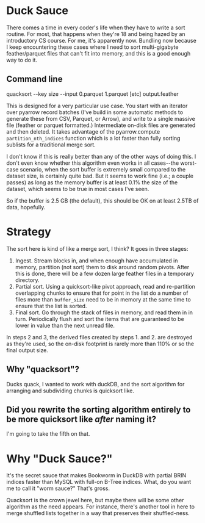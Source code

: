 # Duck Sauce

There comes a time in every coder's life when they have to write a sort routine. For most, that happens when they're 18 and being hazed by an introductory CS course. For me, it's apparently now. Bundling now because I keep encountering 
these cases where I need to sort multi-gigabyte feather/parquet files that can't fit into memory, and this is a good enough way to do it.



## Command line

quacksort --key size --input 0.parquet 1.parquet [etc] output.feather


This is designed for a very particular use case. You start with an iterator over pyarrow record batches (I've build in 
some automatic methods to generate these from CSV, Parquet, or Arrow), and write to a single massive file (feather or parquet formatted.) Intermediate on-disk files are generated and then deleted. It takes advantage of the pyarrow.compute `partition_nth_indices` function which is a lot faster than fully sorting sublists for a traditional merge sort.

I don't know if this is really better than any of the other ways of doing this. I don't even know whether this algorithm even works in all cases--the worst-case scenario, when the sort buffer is extremely small compared to the dataset size, is certainly quite bad. But it seems to work fine (i.e.; a couple passes) as long as the memory buffer is at least 0.1% the size of the dataset, which seems to be true in most cases I've seen. 

So if the buffer is 2.5 GB (the default), this should be OK on at least 2.5TB of data, hopefully.

# Strategy

The sort here is kind of like a merge sort, I think? It goes in three stages:

1. Ingest. Stream blocks in, and when enough have accumulated in memory, partition (not sort) them to disk around random pivots. After this is done, there
   will be a few dozen large feather files in a temporary directory.
2. Partial sort. Using a quicksort-like pivot approach, read and re-partition overlapping chunks to ensure that for point in the list do a number of files more than `buffer_size` need
   to be in memory at the same time to ensure that the list is sorted.
3. Final sort. Go through the stack of files in memory, and read them in in turn. Periodically flush and sort the items
   that are guaranteed to be lower in value than the next unread file.

In steps 2 and 3, the derived files created by steps 1. and 2. are destroyed as they're used, so the on-disk footprint is rarely more than 110% or so the final output size.

## Why "quacksort"?

Ducks quack, I wanted to work with duckDB, and the sort algorithm for arranging and subdividing chunks is quicksort like.

## Did you rewrite the sorting algorithm entirely to be more quicksort like *after* naming it?

I'm going to take the fifth on that.

# Why "Duck Sauce?"

It's the secret sauce that makes Bookworm in DuckDB with partial BRIN indices faster than MySQL
with full-on B-Tree indices. What, do you want me to call it "worm sauce?" That's gross.

Quacksort is the crown jewel here, but maybe there will be some other algorithm as the need appears.
For instance, there's another tool in here to merge shuffled lists together in a way that preserves their shuffled-ness.
